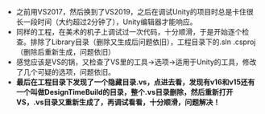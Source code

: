 - 之前用VS2017，然后换到了VS2019，之后在调试Unity的项目时总是卡住很长一段时间（大约超过2分钟了），Unity编辑器才能响应。
- 同样的工程，在美术的机子上调试过一次代码，十分顺滑，于是开始逐个检查。排除了Library目录（删除又生成后问题依旧），工程目录下的.sln .csproj（删除后重新生成，问题依旧）
- 感觉应该是VS的锅，又检查了VS里的工具->选项->适用于Unity的工具，修改了几个可疑的选项，问题依旧。
- **最后在工程目录下发现了一个隐藏目录.vs，点进去看，发现有v16和v15还有一个叫做DesignTimeBuild的目录，整个.vs目录删除，然后重新打开VS，.vs目录又重新生成了，再调试看看，十分顺滑，问题解决！**
